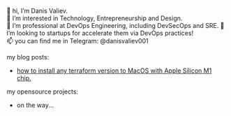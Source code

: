 👋 hi, I’m Danis Valiev.  
👀 I’m interested in Technology, Entrepreneurship and Design.  
🌱 I’m professional at DevOps Engineering, including DevSecOps and SRE.
💞️ I’m looking to startups for accelerate them via DevOps practices!  
📫 you can find me in Telegram: @danisvaliev001  

my blog posts:
- [how to install any terraform version to MacOS with Apple Silicon M1 chip.](https://gitlab.com/danisvaliev001/m1-terraform)

my opensource projects:
- on the way...

<!---
danisvaliev001/danisvaliev001 is a ✨ special ✨ repository because its `README.md` (this file) appears on your GitHub profile.
You can click the Preview link to take a look at your changes.
--->
